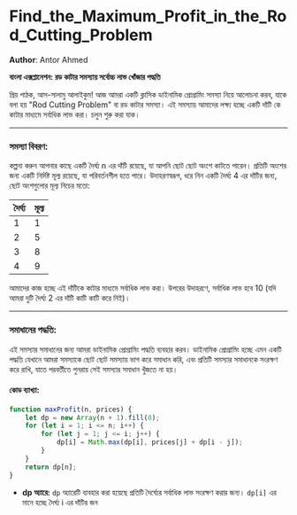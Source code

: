 # Find_the_Maximum_Profit_in_the_Rod_Cutting_Problem

**Author**: Antor Ahmed



**বাংলা এক্সপ্লানেশন: রড কাটার সমস্যায় সর্বোচ্চ লাভ খোঁজার পদ্ধতি**

প্রিয় পাঠক, আস-সালামু আলাইকুম! আজ আমরা একটি ক্লাসিক ডাইনামিক প্রোগ্রামিং সমস্যা নিয়ে আলোচনা করব, যাকে বলা হয় "Rod Cutting Problem" বা রড কাটার সমস্যা। এই সমস্যায় আমাদের লক্ষ্য হচ্ছে একটি দাঁটি কে কাটার মাধ্যমে সর্বাধিক লাভ করা। চলুন শুরু করা যাক।

---

### সমস্যা বিবরণ:

কল্পনা করুন আপনার কাছে একটি দৈর্ঘ্য n এর দাঁটি রয়েছে, যা আপনি ছোট ছোট অংশে কাটতে পারেন। প্রতিটি অংশের জন্য একটি নির্দিষ্ট মূল্য রয়েছে, যা পরিবর্তনশীল হতে পারে। উদাহরণস্বরূপ, ধরে নিন একটি দৈর্ঘ্য 4 এর দাঁটির জন্য, ছোট অংশগুলোর মূল্য নিচের মতো:

| দৈর্ঘ্য | মূল্য |
|-----------|---------|
| 1         | 1       |
| 2         | 5       |
| 3         | 8       |
| 4         | 9       |

আমাদের কাজ হচ্ছে এই দাঁটিকে কাটার মাধ্যমে সর্বাধিক লাভ করা। উপরের উদাহরণে, সর্বাধিক লাভ হবে 10 (যদি আমরা দুটি দৈর্ঘ্য 2 এর দাঁটি কাটি কাটি করে নিই)।

---

### সমাধানের পদ্ধতি:

এই সমস্যার সমাধানের জন্য আমরা ডাইনামিক প্রোগ্রামিং পদ্ধতি ব্যবহার করব। ডাইনামিক প্রোগ্রামিং হচ্ছে এমন একটি পদ্ধতি যেখানে আমরা সমস্যাকে ছোট ছোট সমস্যায় ভাগ করে সমাধান করি, এবং প্রতিটি সমস্যার সমাধানকে সংরক্ষণ করে রাখি, যাতে পরবর্তীতে পুনরায় সেই সমস্যার সমাধান খুঁজতে না হয়।

#### কোড ব্যাখ্যা:

```javascript
function maxProfit(n, prices) {
    let dp = new Array(n + 1).fill(0);
    for (let i = 1; i <= n; i++) {
        for (let j = 1; j <= i; j++) {
            dp[i] = Math.max(dp[i], prices[j] + dp[i - j]);
        }
    }
    return dp[n];
}
```

- **dp অ্যারে:** `dp` অ্যারেটি ব্যবহার করা হয়েছে প্রতিটি দৈর্ঘ্যের সর্বাধিক লাভ সংরক্ষণ করার জন্য। `dp[i]` এর মানে হচ্ছে দৈর্ঘ্য i এর দাঁটির জন